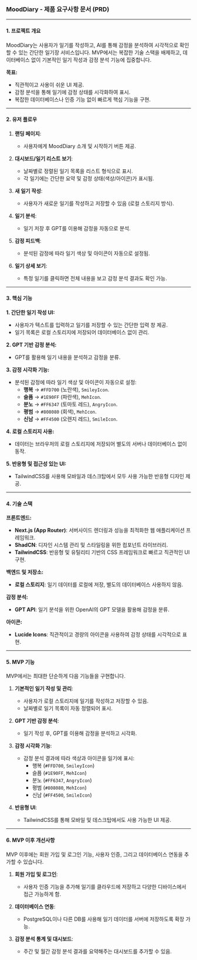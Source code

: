### **MoodDiary - 제품 요구사항 문서 (PRD)**

---

#### **1. 프로젝트 개요**

MoodDiary는 사용자가 일기를 작성하고, AI를 통해 감정을 분석하여 시각적으로 확인할 수 있는 간단한 일기장 서비스입니다. MVP에서는 복잡한 기술 스택을 배제하고, 데이터베이스 없이 기본적인 일기 작성과 감정 분석 기능에 집중합니다.

**목표:**

- 직관적이고 사용이 쉬운 UI 제공.
- 감정 분석을 통해 일기에 감정 상태를 시각화하여 표시.
- 복잡한 데이터베이스나 인증 기능 없이 빠르게 핵심 기능을 구현.

---

#### **2. 유저 플로우**

1. **랜딩 페이지**:
    
    - 사용자에게 MoodDiary 소개 및 시작하기 버튼 제공.
2. **대시보드/일기 리스트 보기**:
    
    - 날짜별로 정렬된 일기 목록을 리스트 형식으로 표시.
    - 각 일기에는 간단한 요약 및 감정 상태(색상/아이콘)가 표시됨.
3. **새 일기 작성**:
    
    - 사용자가 새로운 일기를 작성하고 저장할 수 있음 (로컬 스토리지 방식).
4. **일기 분석**:
    
    - 일기 저장 후 GPT를 이용해 감정을 자동으로 분석.
5. **감정 피드백**:
    
    - 분석된 감정에 따라 일기 색상 및 아이콘이 자동으로 설정됨.
6. **일기 상세 보기**:
    
    - 특정 일기를 클릭하면 전체 내용을 보고 감정 분석 결과도 확인 가능.

---

#### **3. 핵심 기능**

**1. 간단한 일기 작성 UI:**

- 사용자가 텍스트를 입력하고 일기를 저장할 수 있는 간단한 입력 창 제공.
- 일기 목록은 로컬 스토리지에 저장되어 데이터베이스 없이 관리.

**2. GPT 기반 감정 분석:**

- GPT를 활용해 일기 내용을 분석하고 감정을 분류.

**3. 감정 시각화 기능:**

- 분석된 감정에 따라 일기 색상 및 아이콘이 자동으로 설정:
    - **행복** → `#FFD700` (노란색), `SmileyIcon`.
    - **슬픔** → `#1E90FF` (파란색), `MehIcon`.
    - **분노** → `#FF6347` (토마토 레드), `AngryIcon`.
    - **평범** → `#808080` (회색), `MehIcon`.
    - **신남** → `#FF4500` (오렌지 레드), `SmileIcon`.

**4. 로컬 스토리지 사용:**

- 데이터는 브라우저의 로컬 스토리지에 저장되어 별도의 서버나 데이터베이스 없이 동작.

**5. 반응형 및 접근성 있는 UI:**

- TailwindCSS를 사용해 모바일과 데스크탑에서 모두 사용 가능한 반응형 디자인 제공.

---

#### **4. 기술 스택**

**프론트엔드:**

- **Next.js (App Router)**: 서버사이드 렌더링과 성능을 최적화한 웹 애플리케이션 프레임워크.
- **ShadCN**: 디자인 시스템 관리 및 스타일링을 위한 컴포넌트 라이브러리.
- **TailwindCSS**: 반응형 및 유틸리티 기반의 CSS 프레임워크로 빠르고 직관적인 UI 구현.

**백엔드 및 저장소:**

- **로컬 스토리지**: 일기 데이터를 로컬에 저장, 별도의 데이터베이스 사용하지 않음.

**감정 분석:**

- **GPT API**: 일기 분석을 위한 OpenAI의 GPT 모델을 활용해 감정을 분류.

**아이콘:**

- **Lucide Icons**: 직관적이고 경량의 아이콘을 사용하여 감정 상태를 시각적으로 표현.

---

#### **5. MVP 기능**

MVP에서는 최대한 단순하게 다음 기능들을 구현합니다.

1. **기본적인 일기 작성 및 관리**:
    
    - 사용자가 로컬 스토리지에 일기를 작성하고 저장할 수 있음.
    - 날짜별로 일기 목록이 자동 정렬되어 표시.
2. **GPT 기반 감정 분석**:
    
    - 일기 작성 후, GPT를 이용해 감정을 분석하고 시각화.
3. **감정 시각화 기능**:
    
    - 감정 분석 결과에 따라 색상과 아이콘을 일기에 표시:
        - 행복 (`#FFD700`, `SmileyIcon`)
        - 슬픔 (`#1E90FF`, `MehIcon`)
        - 분노 (`#FF6347`, `AngryIcon`)
        - 평범 (`#808080`, `MehIcon`)
        - 신남 (`#FF4500`, `SmileIcon`)
4. **반응형 UI**:
    
    - TailwindCSS를 통해 모바일 및 데스크탑에서도 사용 가능한 UI 제공.

---

#### **6. MVP 이후 개선사항**

MVP 이후에는 회원 가입 및 로그인 기능, 사용자 인증, 그리고 데이터베이스 연동을 추가할 수 있습니다.

1. **회원 가입 및 로그인**:
    
    - 사용자 인증 기능을 추가해 일기를 클라우드에 저장하고 다양한 디바이스에서 접근 가능하게 함.
2. **데이터베이스 연동**:
    
    - PostgreSQL이나 다른 DB를 사용해 일기 데이터를 서버에 저장하도록 확장 가능.
3. **감정 분석 통계 및 대시보드**:
    
    - 주간 및 월간 감정 분석 결과를 요약해주는 대시보드를 추가할 수 있음.